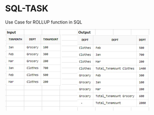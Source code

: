 # SQL-TASK
Use Case for ROLLUP function in SQL


![alt text](https://github.com/ObasiDavid/SQL-TASK/blob/main/SQL%20TASK.jpeg?raw=true)



